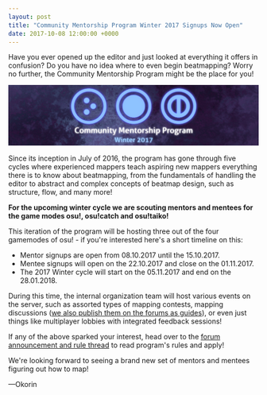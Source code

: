 ```yaml
---
layout: post
title: "Community Mentorship Program Winter 2017 Signups Now Open"
date: 2017-10-08 12:00:00 +0000
---
```

Have you ever opened up the editor and just looked at everything it offers in confusion? Do you have no idea where to even begin beatmapping? Worry no further, the Community Mentorship Program might be the place for you!

![](/wiki/shared/news/2017-10-08-community-mentorship-program-winter-2017-signups-now-open/banner.png)

Since its inception in July of 2016, the program has gone through five cycles where experienced mappers teach aspiring new mappers everything there is to know about beatmapping, from the fundamentals of handling the editor to abstract and complex concepts of beatmap design, such as structure, flow, and many more!

**For the upcoming winter cycle we are scouting mentors and mentees for the game modes osu!, osu!catch and osu!taiko!** 

This iteration of the program will be hosting three out of the four gamemodes of osu! - if you're interested here's a short timeline on this:
- Mentor signups are open from 08.10.2017 until the 15.10.2017.
- Mentee signups will open on the 22.10.2017 and close on the 01.11.2017.
- The 2017 Winter cycle will start on the 05.11.2017 and end on the 28.01.2018.

During this time, the internal organization team will host various events on the server, such as assorted types of mapping contests, mapping discussions ([we also publish them on the forums as guides](https://osu.ppy.sh/community/forums/topics/514122)), or even just things like multiplayer lobbies with integrated feedback sessions!

If any of the above sparked your interest, head over to the [forum announcement and rule thread](https://osu.ppy.sh/community/forums/topics/650607) to read program's rules and apply!

We're looking forward to seeing a brand new set of mentors and mentees figuring out how to map!

—Okorin

